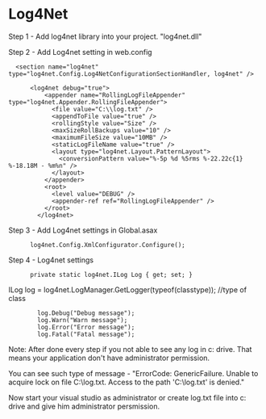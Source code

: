 # Log4Net
Step 1 - Add log4net library into your project. "log4net.dll"

Step 2 - Add Log4net setting in web.config

<!-- Log4net section -->
      <section name="log4net" type="log4net.Config.Log4NetConfigurationSectionHandler, log4net" />

          <log4net debug="true">
              <appender name="RollingLogFileAppender" type="log4net.Appender.RollingFileAppender">
                <file value="C:\\log.txt" />
                <appendToFile value="true" />
                <rollingStyle value="Size" />
                <maxSizeRollBackups value="10" />
                <maximumFileSize value="10MB" />
                <staticLogFileName value="true" />
                <layout type="log4net.Layout.PatternLayout">
                  <conversionPattern value="%-5p %d %5rms %-22.22c{1} %-18.18M - %m%n" />
                </layout>
              </appender>
              <root>
                <level value="DEBUG" />
                <appender-ref ref="RollingLogFileAppender" />
              </root>
            </log4net>


Step 3 -  Add Log4net settings in Global.asax

          log4net.Config.XmlConfigurator.Configure();


Step 4 - Log4net settings

          private static log4net.ILog Log { get; set; }

ILog log = log4net.LogManager.GetLogger(typeof(classtype));      //type of class

            log.Debug("Debug message");
            log.Warn("Warn message");
            log.Error("Error message");
            log.Fatal("Fatal message");


Note: After done every step if you not able to see any log in c: drive. That means your application don't have administrator permission.

You can see such type of message - "ErrorCode: GenericFailure. Unable to acquire lock on file C:\log.txt. Access to the path 'C:\log.txt' is denied."

Now start your visual studio as administrator or create log.txt file into c: drive and give him administrator persmission.



